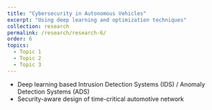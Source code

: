```yaml
---
title: "Cybersecurity in Autonomous Vehicles"
excerpt: "Using deep learning and optimization techniques"
collection: research
permalink: /research/research-6/
order: 6
topics:
  - Topic 1
  - Topic 2
  - Topic 3
---
```


- Deep learning based Intrusion Detection Systems (IDS) / Anomaly Detection Systems (ADS)
- Security-aware design of time-critical automotive network
